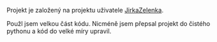 Projekt je založený na projektu uživatele [JirkaZelenka](https://github.com/JirkaZelenka/Sreality). 

Použl jsem velkou část kódu. Nicméně jsem přepsal projekt do čistého pythonu a kód do velké míry upravil.